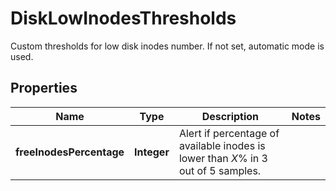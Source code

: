 

# DiskLowInodesThresholds

Custom thresholds for low disk inodes number. If not set, automatic mode is used.

## Properties

| Name | Type | Description | Notes |
|------------ | ------------- | ------------- | -------------|
|**freeInodesPercentage** | **Integer** | Alert if percentage of available inodes is lower than *X*% in 3 out of 5 samples. |  |



